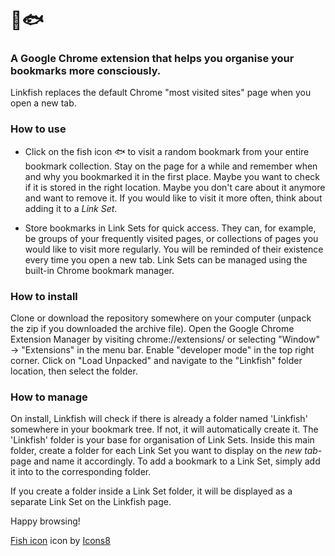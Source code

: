 # 🔗🐟
### A Google Chrome extension that helps you organise your bookmarks more consciously.

Linkfish replaces the default Chrome "most visited sites" page when you open a new tab.

### How to use

- Click on the fish icon 🐟 to visit a random bookmark from your entire bookmark collection. Stay on the page for a while and remember when and why you bookmarked it in the first place. Maybe you want to check if it is stored in the right location. Maybe you don't care about it anymore and want to remove it. If you would like to visit it more often, think about adding it to a *Link Set*.

- Store bookmarks in Link Sets for quick access. They can, for example, be groups of your frequently visited pages, or collections of pages you would like to visit more regularly. You will be reminded of their existence every time you open a new tab. Link Sets can be managed using the built-in Chrome bookmark manager.

### How to install

Clone or download the repository somewhere on your computer (unpack the zip if you downloaded the archive file). Open the Google Chrome Extension Manager by visiting chrome://extensions/ or selecting "Window" -> "Extensions" in the menu bar. Enable "developer mode" in the top right corner. Click on "Load Unpacked" and navigate to the "Linkfish" folder location, then select the folder. 

### How to manage

On install, Linkfish will check if there is already a folder named 'Linkfish' somewhere in your bookmark tree. If not, it will automatically create it. The 'Linkfish' folder is your base for organisation of Link Sets. Inside this main folder, create a folder for each Link Set you want to display on the *new tab*-page and name it accordingly. To add a bookmark to a Link Set, simply add it into to the corresponding folder.

If you create a folder inside a Link Set folder, it will be displayed as a separate Link Set on the Linkfish page.

Happy browsing!


<a target="_blank" href="https://icons8.com/icons/set/fish-emoji">Fish icon</a> icon by <a target="_blank" href="https://icons8.com">Icons8</a>
